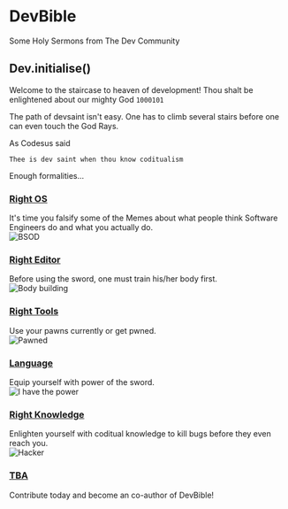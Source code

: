 # DevBible
Some Holy Sermons from The Dev Community

## Dev.initialise()
Welcome to the staircase to heaven of development! Thou shalt be enlightened about our mighty God `1000101`

The path of devsaint isn't easy. One has to climb several stairs before one can even touch the God Rays.

As Codesus said 

```
Thee is dev saint when thou know coditualism
```

Enough formalities...

### [Right OS](./OS.md)
It's time you falsify some of the Memes about what people think Software Engineers do and what you actually do.  
![BSOD](https://pod.orkz.net/uploads/images/thumb_small_97e4c66690295813932d.gif)

### [Right Editor](./Editor.md)
Before using the sword, one must train his/her body first.  
![Body building](https://media.giphy.com/media/K0dM34TGaMkcE/giphy.gif)

### [Right Tools](./Tools.md)
Use your pawns currently or get pwned.  
![Pawned](http://i.kinja-img.com/gawker-media/image/upload/s--A_Lw8bYu--/lmfozaadtepubqmzkffa.gif)

### [Language](./Language.md) 
Equip yourself with power of the sword.  
![I have the power](https://45.media.tumblr.com/df9340518317cc5969fda1b56f257316/tumblr_nujtkzAbMS1uyl9zzo1_500.gif)

### [Right Knowledge](./Knowledge)
Enlighten yourself with coditual knowledge to kill bugs before they even reach you.  
![Hacker](http://i.kinja-img.com/gawker-media/image/upload/wkeao5dghbmyimjzqrz7.gif)

### [TBA](./)
Contribute today and become an co-author of DevBible!  
